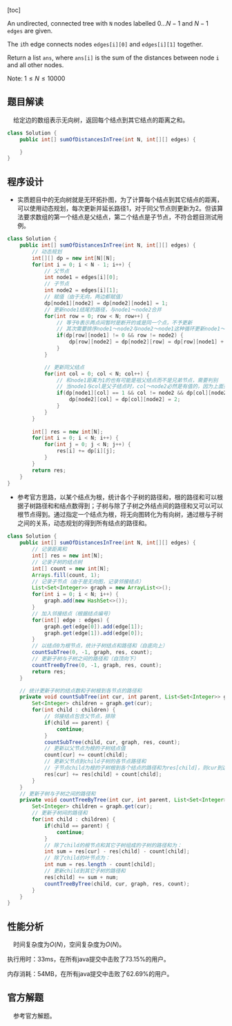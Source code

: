 [toc]

An undirected, connected tree with `N` nodes labelled $0 \dots N-1$ and $N-1$ `edges` are given.

The `i`th edge connects nodes `edges[i][0]` and `edges[i][1]` together.

Return a list `ans`, where `ans[i]` is the sum of the distances between node `i` and all other nodes.

Note: $1 \le N \le 10000$



## 题目解读

&emsp;给定边的数组表示无向树，返回每个结点到其它结点的距离之和。

```java
class Solution {
    public int[] sumOfDistancesInTree(int N, int[][] edges) {

    }
}
```

## 程序设计

* 实质题目中的无向树就是无环拓扑图，为了计算每个结点到其它结点的距离，可以使用动态规划，每次更新并延长路径1，对于同父节点则更新为2。但该算法要求数组的第一个结点是父结点，第二个结点是子节点，不符合题目测试用例。

```java
class Solution {
    public int[] sumOfDistancesInTree(int N, int[][] edges) {
        // 动态规划
        int[][] dp = new int[N][N];
        for(int i = 0; i < N - 1; i++) {
            // 父节点
            int node1 = edges[i][0];
            // 子节点
            int node2 = edges[i][1];
            // 赋值（由于无向，两边都赋值）
            dp[node1][node2] = dp[node2][node1] = 1;
            // 更新node1结尾的路径，与node1～node2合并
            for(int row = 0; row < N; row++) {
                // 等于0表示两点间暂时是断开的或是同一个点，不予更新
                // 其次需要排序node1～node2与node2～node1这种循环更新node1～node1的情况
                if(dp[row][node1] != 0 && row != node2) {
                    dp[row][node2] = dp[node2][row] = dp[row][node1] + 1;
                }
            }

            // 更新同父结点
            for(int col = 0; col < N; col++) {
                // 和node1距离为1的也有可能是祖父结点而不是兄弟节点，需要判别
                // 当node1与col是父子结点时，col～node2必然是有值的，因为上面更新过，故dp[node1][col] == 1且dp[col][node2] == 0表示的就是同父节点，更新为2
                if(dp[node1][col] == 1 && col != node2 && dp[col][node2] == 0) {
                    dp[node2][col] = dp[col][node2] = 2;
                }
            }
        }
        
        int[] res = new int[N];
        for(int i = 0; i < N; i++) {
            for(int j = 0; j < N; j++) {
                res[i] += dp[i][j];
            }
        }
        return res;
    }
}
```

* 参考官方思路，以某个结点为根，统计各个子树的路径和，根的路径和可以根据子树路径和和结点数得到；子树与除了子树之外结点间的路径和又可以可以根节点得到。通过指定一个结点为根，将无向图转化为有向树，通过根与子树之间的关系，动态规划的得到所有结点的路径和。

```java
class Solution {
    public int[] sumOfDistancesInTree(int N, int[][] edges) {
        // 记录距离和
        int[] res = new int[N];
        // 记录子树的结点树
        int[] count = new int[N];
        Arrays.fill(count, 1);
        // 记录子节点（由于是无向图，记录邻接结点）
        List<Set<Integer>> graph = new ArrayList<>();
        for(int i = 0; i < N; i++) {
            graph.add(new HashSet<>());
        }
        // 加入邻接结点（根据结点编号）
        for(int[] edge : edges) {
            graph.get(edge[0]).add(edge[1]);
            graph.get(edge[1]).add(edge[0]);
        }
        // 以结点0为根节点，统计子树结点和路径和（自底向上）
        countSubTree(0, -1, graph, res, count);
        // 更新子树与子树之间的路径和（自顶向下）
        countTreeByTree(0, -1, graph, res, count);
        return res;
    }

    // 统计更新子树的结点数和子树根到各节点的路径和
    private void countSubTree(int cur, int parent, List<Set<Integer>> graph, int[] res, int[] count) {
        Set<Integer> children = graph.get(cur);
        for(int child : children) {
            // 邻接结点包含父节点，排除
            if(child == parent) {
                continue;
            }
            countSubTree(child, cur, graph, res, count);
            // 更新以父节点为根的子树结点值
            count[cur] += count[child];
            // 更新父节点到child子树的各节点路径和
            // 子节点child为根的子树根到各个结点的路径和为res[child]，则cur到这个子树的路径和就是子树节点数个cur到child的距离，即1
            res[cur] += res[child] + count[child];
        }
    }
    // 更新子树与子树之间的路径和
    private void countTreeByTree(int cur, int parent, List<Set<Integer>> graph, int[] res, int[] count) {
        Set<Integer> children = graph.get(cur);
        // 更新子树间的路径和
        for(int child : children) {
            if(child == parent) {
                continue;
            }
            // 除了child的根节点和其它子树组成的子树的路径和为：
            int sum = res[cur] - res[child] - count[child];
            // 除了child的叶节点为：
            int num = res.length - count[child];
            // 更新child到其它子树的路径和
            res[child] += sum + num;
            countTreeByTree(child, cur, graph, res, count);
        }
    }
}
```

## 性能分析

&emsp;时间复杂度为$O(N)$，空间复杂度为$O(N)$。

执行用时：33ms，在所有java提交中击败了73.15%的用户。

内存消耗：54MB，在所有java提交中击败了62.69%的用户。

## 官方解题

&emsp;参考官方解题。

